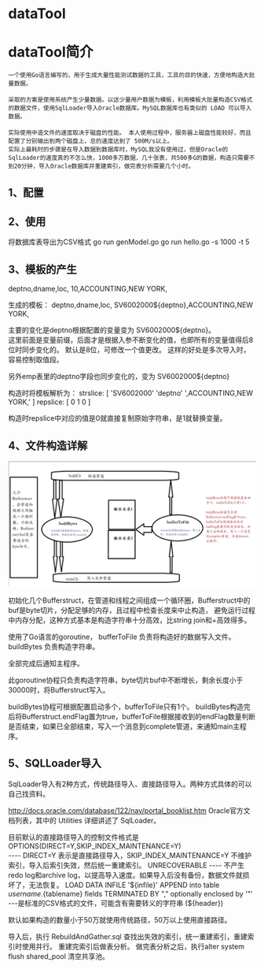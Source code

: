 dataTool
===
# dataTool简介
    一个使用Go语言编写的，用于生成大量性能测试数据的工具，工具的目的快速，方便地构造大批量数据。

    采取的方案是使用系统产生少量数据。以这少量用户数据为模板，利用模板大批量构造CSV格式的数据文件，使用SqlLoader导入Oracle数据库。MySQL数据库也有类似的 LOAD 可以导入数据。

    实际使用中造文件的速度取决于磁盘的性能。 本人使用过程中，服务器上磁盘性能较好，而且配置了分别输出到两个磁盘上，总的速度达到了 500M/s以上。
    实际上最耗时的步骤是在导入数据到数据库时，MySQL我没有使用过，但是Oracle的SqlLoader的速度真的不怎么快，1000多万数据，几十张表，共500多G的数据，构造只需要不到20分钟，导入Oracle数据库并重建索引，做完表分析需要几个小时。


## 1、配置

## 2、使用

将数据库表导出为CSV格式
    go run genModel.go
    go run hello.go -s 1000 -t 5


## 3、模板的产生

deptno,dname,loc,
10,ACCOUNTING,NEW YORK,

生成的模板：
deptno,dname,loc,
SV6002000${deptno},ACCOUNTING,NEW YORK,

主要的变化是deptno根据配置的变量变为 SV6002000${deptno}。  
这里前面是变量前缀，后面才是根据入参不断变化的值，也即所有的变量值得后8位时同步变化的。
默认是8位，可修改一个值更改。
这样的好处是多次导入时，容易控制取值段。

另外emp表里的deptno字段也同步变化的，变为 SV6002000${deptno}


构造时将模板解析为：
strslice: [ 'SV6002000' 'deptno' ',ACCOUNTING,NEW YORK,' ]
repslice: [  0            1          0                   ]

构造时repslice中对应的值是0就直接复制原始字符串，是1就替换变量。



## 4、文件构造详解

![image](https://github.com/ANBUZHIDAO/dataTool/blob/master/picture/dataTool%E6%B5%81%E7%A8%8B%E5%9B%BE%E8%A7%A3.JPG)

初始化几个Bufferstruct，在管道和线程之间组成一个循环圈，Bufferstruct中的buf是byte切片，分配足够的内存，且过程中检查长度来中止构造，
避免运行过程中内存分配，这种方式基本是构造字符串十分高效，比string join和+高效得多。

使用了Go语言的goroutine，
bufferToFile 负责将构造好的数据写入文件。
buildBytes 负责构造字符串。

全部完成后通知主程序。

此goroutine协程只负责构造字符串，byte切片buf中不断增长，剩余长度小于30000时，将Bufferstruct写入。

buildBytes协程可根据配置启动多个，bufferToFile只有1个。
buildBytes构造完后将Bufferstruct.endFlag置为true，bufferToFile根据接收到的endFlag数量判断是否结束，如果已全部结束，写入一个消息到complete管道，来通知main主程序。

## 5、SQLLoader导入

SqlLoader导入有2种方式，传统路径导入、直接路径导入。两种方式具体的可以自己找资料。

http://docs.oracle.com/database/122/nav/portal_booklist.htm 
Oracle官方文档列表，其中的 Utilities 详细讲述了 SqlLoader。

目前默认的直接路径导入的控制文件格式是
OPTIONS(DIRECT=Y,SKIP_INDEX_MAINTENANCE=Y)  
---- DIRECT=Y 表示是直接路径导入，SKIP_INDEX_MAINTENANCE=Y 不维护索引，导入后索引失效，然后统一重建索引。
UNRECOVERABLE    ---- 不产生 redo log和archive log，以提高导入速度。如果导入后没有备份，数据文件就损坏了，无法恢复。
LOAD DATA 
INFILE '${infile}'
APPEND
into table ${username}.${tablename}
fields TERMINATED BY "," optionally enclosed by '"'    ---是标准的CSV格式的文件，可能含有需要转义的字符串
(${header})


默认如果构造的数量小于50万就使用传统路径，50万以上使用直接路径。


导入后，执行 RebuildAndGather.sql 查找出失效的索引，统一重建索引，重建索引时使用并行。
重建完索引后做表分析。
做完表分析之后，执行alter system flush shared_pool 清空共享池。
